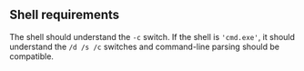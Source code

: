 ## Shell requirements

The shell should understand the `-c` switch. If the shell is `'cmd.exe'`, it
should understand the `/d /s /c` switches and command-line parsing should be
compatible.
